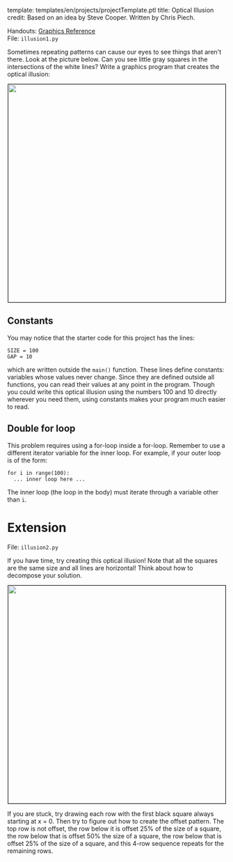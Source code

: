 template: templates/en/projects/projectTemplate.ptl
title: Optical Illusion
credit: Based on an idea by Steve Cooper. Written by Chris Piech.

Handouts: [Graphics Reference]({{pathToRoot}}en/resources/graphics.html)<br/>
File: `illusion1.py`

Sometimes repeating patterns can cause our eyes to see things that aren't there. Look at the picture below. Can you see little gray squares in the intersections of the white lines? Write a graphics program that creates the optical illusion:

<center>
  <img style="width:500px;border: 1px solid #000000" src="{{pathToRoot}}img/projects/illusion/illusion1.png">
</center>

## Constants
You may notice that the starter code for this project has the lines:

```
SIZE = 100
GAP = 10
```

which are written outside the `main()` function. These lines define constants: variables whose values never change. Since they are defined outside all functions, you can read their values at any point in the program. Though you could write this optical illusion using the numbers 100 and 10 directly wherever you need them, using constants makes your program much easier to read.

## Double for loop

This problem requires using a for-loop inside a for-loop. Remember to use a different iterator variable for the inner loop. For example, if your outer loop is of the form:

```
for i in range(100):
  ... inner loop here ...
```

The inner loop (the loop in the body) must iterate through a variable other than `i`.

# Extension

File: `illusion2.py`

If you have time, try creating this optical illusion! Note that all the squares are the same size and all lines are horizontal! Think about how to decompose your solution.

<center>
  <img style="width:500px;border: 1px solid #000000" src="{{pathToRoot}}img/projects/illusion/illusion2.png">
</center>

If you are stuck, try drawing each row with the first black square always starting at x = 0. Then try to figure out how to create the offset pattern.  The top row is not offset, the row below it is offset 25% of the size of a square, the row below that is offset 50% the size of a square, the row below that is offset 25% of the size of a square, and this 4-row sequence repeats for the remaining rows.
